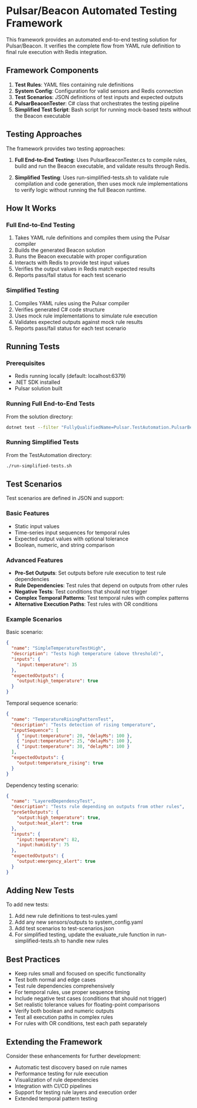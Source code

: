 # Pulsar/Beacon Automated Testing Framework

This framework provides an automated end-to-end testing solution for Pulsar/Beacon. It verifies the complete flow from YAML rule definition to final rule execution with Redis integration.

## Framework Components

1. **Test Rules**: YAML files containing rule definitions
2. **System Config**: Configuration for valid sensors and Redis connection
3. **Test Scenarios**: JSON definitions of test inputs and expected outputs
4. **PulsarBeaconTester**: C# class that orchestrates the testing pipeline
5. **Simplified Test Script**: Bash script for running mock-based tests without the Beacon executable

## Testing Approaches

The framework provides two testing approaches:

1. **Full End-to-End Testing**: Uses PulsarBeaconTester.cs to compile rules, build and run the Beacon executable, and validate results through Redis.

2. **Simplified Testing**: Uses run-simplified-tests.sh to validate rule compilation and code generation, then uses mock rule implementations to verify logic without running the full Beacon runtime.

## How It Works

### Full End-to-End Testing

1. Takes YAML rule definitions and compiles them using the Pulsar compiler
2. Builds the generated Beacon solution
3. Runs the Beacon executable with proper configuration
4. Interacts with Redis to provide test input values
5. Verifies the output values in Redis match expected results
6. Reports pass/fail status for each test scenario

### Simplified Testing

1. Compiles YAML rules using the Pulsar compiler
2. Verifies generated C# code structure
3. Uses mock rule implementations to simulate rule execution
4. Validates expected outputs against mock rule results
5. Reports pass/fail status for each test scenario

## Running Tests

### Prerequisites
- Redis running locally (default: localhost:6379)
- .NET SDK installed
- Pulsar solution built

### Running Full End-to-End Tests

From the solution directory:

```bash
dotnet test --filter "FullyQualifiedName=Pulsar.TestAutomation.PulsarBeaconEndToEndTests.RunBasicRuleTests"
```

### Running Simplified Tests

From the TestAutomation directory:

```bash
./run-simplified-tests.sh
```

## Test Scenarios

Test scenarios are defined in JSON and support:

### Basic Features
- Static input values
- Time-series input sequences for temporal rules
- Expected output values with optional tolerance
- Boolean, numeric, and string comparison

### Advanced Features
- **Pre-Set Outputs**: Set outputs before rule execution to test rule dependencies
- **Rule Dependencies**: Test rules that depend on outputs from other rules
- **Negative Tests**: Test conditions that should not trigger
- **Complex Temporal Patterns**: Test temporal rules with complex patterns
- **Alternative Execution Paths**: Test rules with OR conditions

### Example Scenarios

Basic scenario:
```json
{
  "name": "SimpleTemperatureTestHigh",
  "description": "Tests high temperature (above threshold)",
  "inputs": {
    "input:temperature": 35
  },
  "expectedOutputs": {
    "output:high_temperature": true
  }
}
```

Temporal sequence scenario:
```json
{
  "name": "TemperatureRisingPatternTest",
  "description": "Tests detection of rising temperature",
  "inputSequence": [
    { "input:temperature": 20, "delayMs": 100 },
    { "input:temperature": 25, "delayMs": 100 },
    { "input:temperature": 30, "delayMs": 100 }
  ],
  "expectedOutputs": {
    "output:temperature_rising": true
  }
}
```

Dependency testing scenario:
```json
{
  "name": "LayeredDependencyTest",
  "description": "Tests rule depending on outputs from other rules",
  "preSetOutputs": {
    "output:high_temperature": true,
    "output:heat_alert": true
  },
  "inputs": {
    "input:temperature": 82,
    "input:humidity": 75
  },
  "expectedOutputs": {
    "output:emergency_alert": true
  }
}
```

## Adding New Tests

To add new tests:

1. Add new rule definitions to test-rules.yaml
2. Add any new sensors/outputs to system_config.yaml
3. Add test scenarios to test-scenarios.json
4. For simplified testing, update the evaluate_rule function in run-simplified-tests.sh to handle new rules

## Best Practices

- Keep rules small and focused on specific functionality
- Test both normal and edge cases
- Test rule dependencies comprehensively
- For temporal rules, use proper sequence timing
- Include negative test cases (conditions that should not trigger)
- Set realistic tolerance values for floating-point comparisons
- Verify both boolean and numeric outputs
- Test all execution paths in complex rules
- For rules with OR conditions, test each path separately

## Extending the Framework

Consider these enhancements for further development:

- Automatic test discovery based on rule names
- Performance testing for rule execution
- Visualization of rule dependencies
- Integration with CI/CD pipelines
- Support for testing rule layers and execution order
- Extended temporal pattern testing